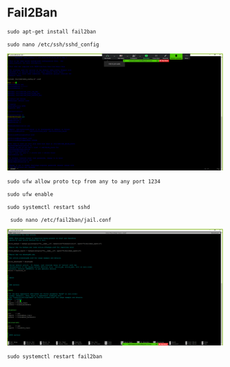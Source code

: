 # Fail2Ban

```text
sudo apt-get install fail2ban
```

```text
sudo nano /etc/ssh/sshd_config
```

![](../.gitbook/assets/image%20%28107%29.png)

```text
sudo ufw allow proto tcp from any to any port 1234
```

```text
sudo ufw enable
```

```text
sudo systemctl restart sshd
```

```text
 sudo nano /etc/fail2ban/jail.conf
```

![](../.gitbook/assets/image%20%28106%29.png)

```text
sudo systemctl restart fail2ban
```

